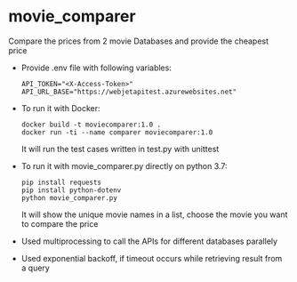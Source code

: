 # movie_comparer

Compare the prices from 2 movie Databases and provide the cheapest price

-   Provide .env file with following variables:

        API_TOKEN="<X-Access-Token>"
        API_URL_BASE="https://webjetapitest.azurewebsites.net"

-   To run it with Docker:

        docker build -t moviecomparer:1.0 .
        docker run -ti --name comparer moviecomparer:1.0

    It will run the test cases written in test.py with unittest

-   To run it with movie_comparer.py directly on python 3.7:

        pip install requests
        pip install python-dotenv
        python movie_comparer.py

    It will show the unique movie names in a list, choose the movie you want to compare the price

-   Used multiprocessing to call the APIs for different databases parallely

-   Used exponential backoff, if timeout occurs while retrieving result from a query
